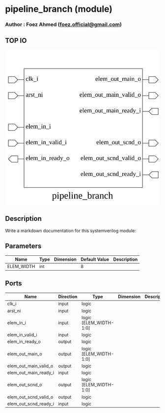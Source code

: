 # pipeline_branch (module)

### Author : Foez Ahmed (foez.official@gmail.com)

## TOP IO
<img src="./pipeline_branch_top.svg">

## Description

Write a markdown documentation for this systemverilog module:

## Parameters
|Name|Type|Dimension|Default Value|Description|
|-|-|-|-|-|
|ELEM_WIDTH|int||8||

## Ports
|Name|Direction|Type|Dimension|Description|
|-|-|-|-|-|
|clk_i|input|logic|||
|arst_ni|input|logic|||
|elem_in_i|input|logic [ELEM_WIDTH-1:0]|||
|elem_in_valid_i|input|logic|||
|elem_in_ready_o|output|logic|||
|elem_out_main_o|output|logic [ELEM_WIDTH-1:0]|||
|elem_out_main_valid_o|output|logic|||
|elem_out_main_ready_i|input|logic|||
|elem_out_scnd_o|output|logic [ELEM_WIDTH-1:0]|||
|elem_out_scnd_valid_o|output|logic|||
|elem_out_scnd_ready_i|input|logic|||
